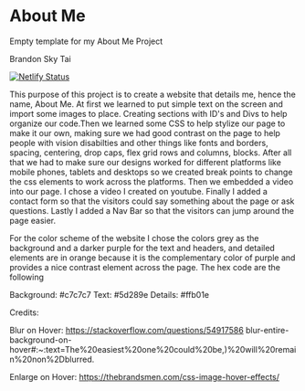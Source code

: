 # About Me

Empty template for my About Me Project

Brandon Sky Tai

[![Netlify Status](https://api.netlify.com/api/v1/badges/dee0eae0-3e3f-446f-ab8f-aab4f525a1a2/deploy-status?branch=dev)](https://app.netlify.com/sites/about-me-brandonskytai/deploys)

This purpose of this project is to create a website that details me, hence the name, About Me. At first we learned to put simple text on the screen and import some images to place. Creating sections with ID's and Divs to help organize our code.Then we learned some CSS to help stylize our page to make it our own, making sure we had good contrast on the page to help people with vision disabilties and other things like fonts and borders, spacing, centering, drop caps, flex grid rows and columns, blocks. After all that we had to make sure our designs worked for different platforms like mobile phones, tablets and desktops so we created break points to change the css elements to work across the platforms. Then we embedded a video into our page. I chose a video I created on youtube. Finally I added a contact form so that the visitors could say something about the page or ask questions. Lastly I added a Nav Bar so that the visitors can jump around the page easier.

For the color scheme of the website I chose the colors grey as the background and a darker purple for the text and headers, and detailed elements are in orange because it is the complementary color of purple and provides a nice contrast element across the page. The hex code are the following

Background: #c7c7c7
Text: #5d289e
Details: #ffb01e


Credits:

Blur on Hover: https://stackoverflow.com/questions/54917586 blur-entire-background-on-hover#:~:text=The%20easiest%20one%20could%20be,)%20will%20remain%20non%2Dblurred.

Enlarge on Hover: https://thebrandsmen.com/css-image-hover-effects/